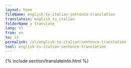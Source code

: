 ```yaml
---
layout: home
fileName: english-to-italian-sentence-translation
translatein: english_to_italian
folderName : translate
lang: nl
from: en
to: it
permalink: /nl/english-to-italian-sentence-translation
tool: english-to-italian-sentence-translation
---
```

{% include section/translateinto.html %}